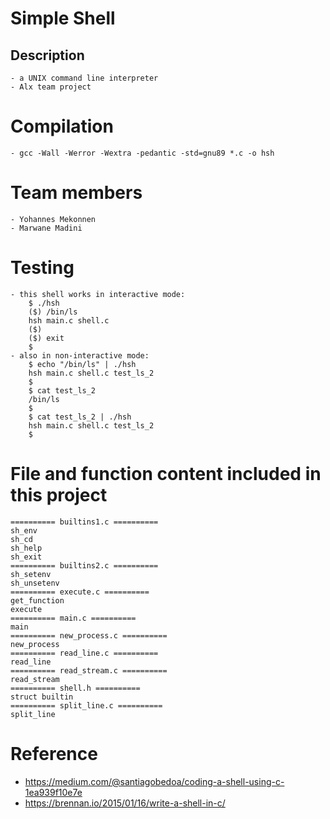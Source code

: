 # Simple Shell
## Description
    - a UNIX command line interpreter
    - Alx team project

# Compilation
    - gcc -Wall -Werror -Wextra -pedantic -std=gnu89 *.c -o hsh

# Team members
    - Yohannes Mekonnen
    - Marwane Madini
# Testing
    - this shell works in interactive mode:
        $ ./hsh
        ($) /bin/ls
        hsh main.c shell.c
        ($)
        ($) exit
        $
    - also in non-interactive mode:
        $ echo "/bin/ls" | ./hsh
        hsh main.c shell.c test_ls_2
        $
        $ cat test_ls_2
        /bin/ls
        $
        $ cat test_ls_2 | ./hsh
        hsh main.c shell.c test_ls_2
        $

# File and function content included in this project
    ========== builtins1.c ==========
    sh_env
    sh_cd
    sh_help
    sh_exit
    ========== builtins2.c ==========
    sh_setenv
    sh_unsetenv
    ========== execute.c ==========
    get_function
    execute
    ========== main.c ==========
    main
    ========== new_process.c ==========
    new_process
    ========== read_line.c ==========
    read_line
    ========== read_stream.c ==========
    read_stream
    ========== shell.h ==========
    struct builtin
    ========== split_line.c ==========
    split_line

# Reference
- https://medium.com/@santiagobedoa/coding-a-shell-using-c-1ea939f10e7e
- https://brennan.io/2015/01/16/write-a-shell-in-c/
